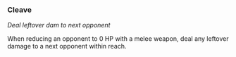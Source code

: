 
### Cleave

_Deal leftover dam to next opponent_

When reducing an opponent to 0 HP with a melee weapon, deal any leftover damage to a next opponent within reach.
